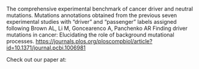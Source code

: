 The comprehensive experimental benchmark of cancer driver and neutral mutations. 
Mutations annotations obtained from the previous seven experimental studies with “driver” and “passenger” labels assigned following Brown AL, Li M, Goncearenco A, Panchenko AR Finding driver mutations in cancer: Elucidating the role of background mutational processes.
https://journals.plos.org/ploscompbiol/article?id=10.1371/journal.pcbi.1006981

Check out our paper at: 
